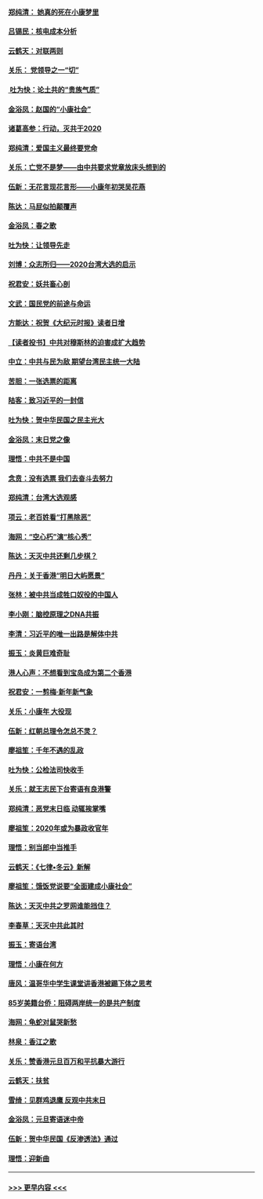 #### [郑纯清： 她真的死在小康梦里](../pages/nsc993/n11806623.md?t=01210001) 
#### [吕锡民：核电成本分析](../pages/nsc993/n11806284.md?t=01210001) 
#### [云鹤天：对联两则](../pages/nsc993/n11805957.md?t=01210001) 
#### [关乐： 党领导之一“切”](../pages/nsc993/n11804505.md?t=01210001) 
#### [ 吐为快：论土共的“贵族气质”](../pages/nsc993/n11804490.md?t=01210001) 
#### [金浴凤：赵国的“小康社会”](../pages/nsc993/n11804452.md?t=01210001) 
#### [诸葛高参：行动，灭共于2020](../pages/nsc993/n11804120.md?t=01210001) 
#### [郑纯清：爱国主义最终要党命](../pages/nsc993/n11802197.md?t=01210001) 
#### [关乐：亡党不是梦——由中共要求党章放床头想到的](../pages/nsc993/n11802156.md?t=01210001) 
#### [伍新：无花言现花言形——小康年初哭吴花燕](../pages/nsc993/n11800044.md?t=01210001) 
#### [陈达：马屁似拍颠覆声](../pages/nsc993/n11800010.md?t=01210001) 
#### [金浴凤：春之歌](../pages/nsc993/n11797687.md?t=01210001) 
#### [吐为快：让领导先走](../pages/nsc993/n11797512.md?t=01210001) 
#### [刘博：众志所归——2020台湾大选的启示](../pages/nsc993/n11796878.md?t=01210001) 
#### [祝君安：妖共畜心剖](../pages/nsc993/n11794273.md?t=01210001) 
#### [文武：国民党的前途与命运](../pages/nsc993/n11794198.md?t=01210001) 
#### [方能达：祝贺《大纪元时报》读者日增](../pages/nsc993/n11793807.md?t=01210001) 
#### [【读者投书】中共对穆斯林的迫害成扩大趋势](../pages/nsc993/n11791371.md?t=01210001) 
#### [中立：中共与民为敌 期望台湾民主统一大陆](../pages/nsc993/n11790392.md?t=01210001) 
#### [苦胆：一张选票的距离](../pages/nsc993/n11788914.md?t=01210001) 
#### [陆客：致习近平的一封信](../pages/nsc993/n11788867.md?t=01210001) 
#### [吐为快：贺中华民国之民主光大](../pages/nsc993/n11788618.md?t=01210001) 
#### [金浴凤：末日党之像](../pages/nsc993/n11787475.md?t=01210001) 
#### [理悟：中共不是中国](../pages/nsc993/n11787463.md?t=01210001) 
#### [念贲：没有选票  我们去奋斗去努力](../pages/nsc993/n11787398.md?t=01210001) 
#### [郑纯清：台湾大选观感](../pages/nsc993/n11786210.md?t=01210001) 
#### [项云：老百姓看“打黑除恶”](../pages/nsc993/n11785398.md?t=01210001) 
#### [海网：“空心朽”演“核心秀”](../pages/nsc993/n11783874.md?t=01210001) 
#### [陈达：天灭中共还剩几步棋？](../pages/nsc993/n11783719.md?t=01210001) 
#### [丹丹：关于香港“明日大屿愿景”](../pages/nsc993/n11783273.md?t=01210001) 
#### [张林：被中共当成牲口奴役的中国人](../pages/nsc993/n11782397.md?t=01210001) 
#### [李小刚：脑控原理之DNA共振](../pages/nsc993/n11780962.md?t=01210001) 
#### [李清：习近平的唯一出路是解体中共](../pages/nsc993/n11780866.md?t=01210001) 
#### [振玉：炎黄巨难奇耻](../pages/nsc993/n11779632.md?t=01210001) 
#### [港人心声：不想看到宝岛成为第二个香港](../pages/nsc993/n11778817.md?t=01210001) 
#### [祝君安：一剪梅‧新年新气象](../pages/nsc993/n11776340.md?t=01210001) 
#### [关乐：小康年 大役现](../pages/nsc993/n11774213.md?t=01210001) 
#### [伍新：红朝总理令怎总不灵？](../pages/nsc993/n11770813.md?t=01210001) 
#### [廖祖笙：千年不遇的乱政](../pages/nsc993/n11770373.md?t=01210001) 
#### [吐为快：公检法司快收手](../pages/nsc993/n11770359.md?t=01210001) 
#### [关乐：就王志民下台寄语有良港警](../pages/nsc993/n11769903.md?t=01210001) 
#### [郑纯清：恶党末日临 动辄挨掌嘴](../pages/nsc993/n11769356.md?t=01210001) 
#### [廖祖笙：2020年或为暴政收官年](../pages/nsc993/n11768216.md?t=01210001) 
#### [理悟：别当郎中当推手](../pages/nsc993/n11768243.md?t=01210001) 
#### [云鹤天：《七律▪冬云》新解](../pages/nsc993/n11768204.md?t=01210001) 
#### [廖祖笙：饿饭党说要“全面建成小康社会”](../pages/nsc993/n11767482.md?t=01210001) 
#### [陈达：天灭中共之罗网谁能挡住？](../pages/nsc993/n11767465.md?t=01210001) 
#### [李春草：天灭中共此其时](../pages/nsc993/n11767452.md?t=01210001) 
#### [振玉：寄语台湾](../pages/nsc993/n11767432.md?t=01210001) 
#### [理悟：小康在何方](../pages/nsc993/n11767394.md?t=01210001) 
#### [唐风：温哥华中学生课堂讲香港被踢下体之思考](../pages/nsc993/n11766848.md?t=01210001) 
#### [85岁美籍台侨：阻碍两岸统一的是共产制度](../pages/nsc993/n11765043.md?t=01210001) 
#### [海网：龟蛇对鼠哭新愁](../pages/nsc993/n11764895.md?t=01210001) 
#### [林泉：香江之歌](../pages/nsc993/n11764415.md?t=01210001) 
#### [关乐：赞香港元旦百万和平抗暴大游行](../pages/nsc993/n11764382.md?t=01210001) 
#### [云鹤天：扶贫](../pages/nsc993/n11764245.md?t=01210001) 
#### [雪绮：见群鸡退鹰  反观中共末日](../pages/nsc993/n11762112.md?t=01210001) 
#### [金浴凤：元旦寄语迷中帝](../pages/nsc993/n11761788.md?t=01210001) 
#### [伍新：贺中华民国《反渗透法》通过](../pages/nsc993/n11761994.md?t=01210001) 
#### [理悟：迎新曲](../pages/nsc993/n11761152.md?t=01210001) 

----
#### [ >>> 更早内容 <<< ](../indexes/nsc993-earlier.md)
